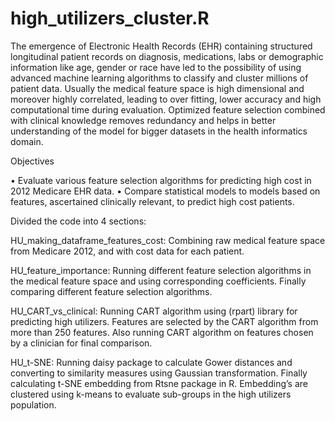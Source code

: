 # high_utilizers_cluster.R

The emergence of Electronic Health Records (EHR) containing structured longitudinal patient records on diagnosis, medications, labs or demographic information like age, gender or race have led to the possibility of using advanced machine learning algorithms to classify and cluster millions of patient data. Usually the medical feature space is high dimensional and moreover highly correlated, leading to over fitting, lower accuracy and high computational time during evaluation. Optimized feature selection combined with clinical knowledge removes redundancy and helps in better understanding of the model for bigger datasets in the health informatics domain. 

Objectives

•	Evaluate various feature selection algorithms for predicting high cost in 2012 Medicare EHR data. 
•	 Compare statistical models to models based on features, ascertained clinically relevant, to predict high cost patients.



Divided the code into 4 sections:

HU_making_dataframe_features_cost: Combining raw medical feature space from Medicare 2012, and with cost data for each patient.

HU_feature_importance: Running different feature selection algorithms in the medical feature space and using corresponding coefficients. Finally comparing different feature selection algorithms.

HU_CART_vs_clinical: Running CART algorithm using (rpart) library for predicting high utilizers. Features are selected by the CART algorithm from more than 250 features. Also running CART algorithm on features chosen by a clinician for final comparison. 

HU_t-SNE: Running daisy package to calculate Gower distances and converting to similarity measures using Gaussian transformation. Finally calculating t-SNE embedding from Rtsne package in R. Embedding’s are clustered using k-means to evaluate sub-groups in the high utilizers population. 
